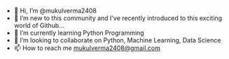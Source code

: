 - 👋 Hi, I’m @mukulverma2408
- 👀 I’m new to this community and I've recently introduced to this exciting world of Github...
- 🌱 I’m currently learning Python Programming 
- 💞️ I’m looking to collaborate on Python, Machine Learning, Data Science
- 📫 How to reach me mukulverma2408@gmail.com

<!---
mukulverma2408/mukulverma2408 is a ✨ special ✨ repository because its `README.md` (this file) appears on your GitHub profile.
You can click the Preview link to take a look at your changes.
--->
